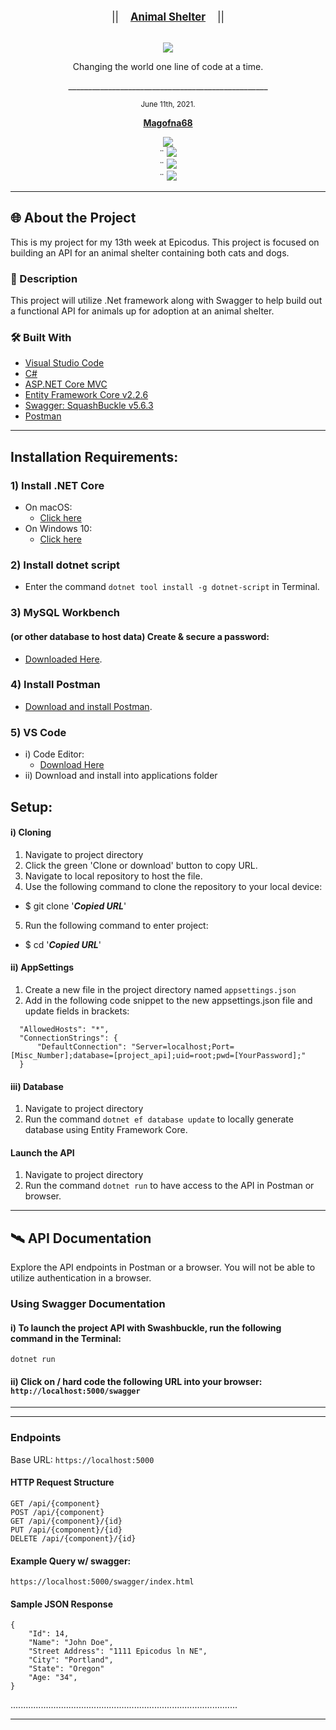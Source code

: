 <br>
<p align="center">
  <big>||  &nbsp;&nbsp;&nbsp;<u><b>Animal Shelter</b></u>&nbsp;&nbsp;&nbsp;  ||</big>
</p>
<p align="center">
    <!-- Project Avatar/Logo -->
    <br>
    <a href="https://github.com/Magofna68">
        <img src="https://avatars.githubusercontent.com/u/80496559?v=4">
    </a>
<p align="center">Changing the world one line of code at a time.</p>
    <p align="center">
      __________________________________________________
    </p>
<p align="center">
  <small>June 11th, 2021.</small>
</p>
    <!-- GitHub Link -->
    <p align="center">
        <a href="https://github.com/Magofna68">
            <strong>Magofna68</strong>
        </a>
    </p>
    <!-- Project Shields -->
    <p align="center">
        <a href="https://github.com/Magofna68/MessageBoard.Solution/graphs/contributors">
            <img src="https://img.shields.io/github/contributors/Magofna68/MessageBoard.Solution.svg?style=plastic">
        </a>
        <br>
        ¨
        <a href="https://github.com/Magofna68/MessageBoard.Solution/stargazers">
            <img src="https://img.shields.io/github/license/Magofna68/PierresTreats.Solution?style=plastic">
        </a>
        <br>
        ¨
        <a href="https://github.com/Magofna68/MessageBoard.Solution/issues">
            <img src="https://img.shields.io/github/last-commit/Magofna68/MessageBoard.Solution?style=plastic">
        </a>
        <br>
        ¨
        <a href="https://linkedin.com/in/Magofna68">
            <img src="https://img.shields.io/badge/-LinkedIn-black.svg?style=plastic&logo=linkedin&colorB=2867B2">
        </a>
    </p>    
</p>

------------------------------

## 🌐 About the Project
This is my project for my 13th week at Epicodus. This project is focused on building an API for an animal shelter containing both cats and dogs.

### 📖 Description
This project will utilize .Net framework along with Swagger to help build out a functional API for animals up for adoption at an animal shelter. 


### 🛠 Built With
* [Visual Studio Code](https://code.visualstudio.com/)
* [C#](https://docs.microsoft.com/en-us/dotnet/csharp/)
* [ASP.NET Core MVC](https://docs.microsoft.com/en-us/aspnet/core/mvc/overview?view=aspnetcore-3.1)
* [Entity Framework Core v2.2.6](https://docs.microsoft.com/en-us/ef/core/)
* [Swagger: SquashBuckle v5.6.3](https://docs.microsoft.com/en-us/aspnet/core/tutorials/getting-started-with-nswag?view=aspnetcore-3.1&tabs=visual-studio)
* [Postman](postman.com)

------------------------------

## Installation Requirements:

### 1) Install .NET Core
* On macOS:
  * [Click here](https://dotnet.microsoft.com/download/thank-you/dotnet-sdk-2.2.106-macos-x64-installer)
* On Windows 10:
  * [Click here](https://dotnet.microsoft.com/download/thank-you/dotnet-sdk-2.2.203-windows-x64-installer)

### 2) Install dotnet script
 * Enter the command ``dotnet tool install -g dotnet-script`` in Terminal.

### 3) MySQL Workbench 
#### (or other database to host data) Create & secure a password:
 * [Downloaded Here](https://dev.mysql.com/downloads/workbench/).

### 4) Install Postman
* [Download and install Postman](https://www.postman.com/downloads/).

### 5) VS Code

  * i) Code Editor:
     * [Download Here](https://www.npmjs.com/)
  * ii) Download and install into applications folder


## Setup:

  #### i) Cloning

  1) Navigate to project directory
  2) Click the green 'Clone or download' button to copy URL.
  3) Navigate to local repository to host the file.
  4) Use the following command to clone the repository to your local device: 
  * $ git clone '___*Copied URL*___'
  5) Run the following command to enter project: 
  - $ cd '___*Copied URL*___'

  #### ii) AppSettings

  1) Create a new file in the project directory named `appsettings.json`
  2) Add in the following code snippet to the new appsettings.json file and update fields in brackets:
  
  ```
    "AllowedHosts": "*",
    "ConnectionStrings": {
        "DefaultConnection": "Server=localhost;Port=[Misc_Number];database=[project_api];uid=root;pwd=[YourPassword];"
    }
  ```

  #### iii) Database
  1) Navigate to project directory
  2) Run the command `dotnet ef database update` to locally generate database using Entity Framework Core.

  #### Launch the API
  1) Navigate to project directory
  2) Run the command `dotnet run` to have access to the API in Postman or browser.

------------------------------

## 🛰️ API Documentation
Explore the API endpoints in Postman or a browser. You will not be able to utilize authentication in a browser.

### Using Swagger Documentation 
#### i) To launch the project API with Swashbuckle, run the following command in the Terminal:
`dotnet run`
 #### ii) Click on / hard code the following URL into your browser: `http://localhost:5000/swagger`
________________________________________________
________________________________________________

### Endpoints
Base URL: `https://localhost:5000`

#### HTTP Request Structure
```
GET /api/{component}
POST /api/{component}
GET /api/{component}/{id}
PUT /api/{component}/{id}
DELETE /api/{component}/{id}
```

#### Example Query w/ swagger:
```
https://localhost:5000/swagger/index.html
```

#### Sample JSON Response
```
{
    "Id": 14,
    "Name": "John Doe",
    "Street Address": "1111 Epicodus ln NE",
    "City": "Portland",
    "State": "Oregon"
    "Age: "34",
}
```

..........................................................................................

------------------------------

